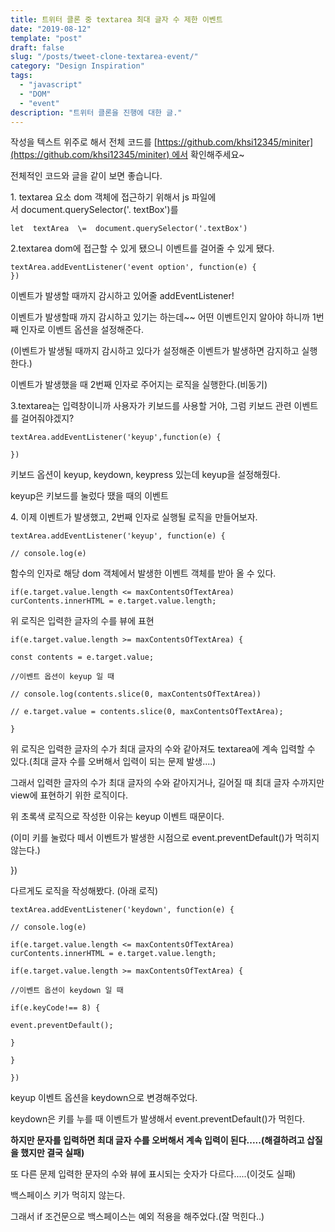 ```yaml
---
title: 트위터 클론 중 textarea 최대 글자 수 제한 이벤트
date: "2019-08-12"
template: "post"
draft: false
slug: "/posts/tweet-clone-textarea-event/"
category: "Design Inspiration"
tags:
  - "javascript"
  - "DOM"
  - "event"
description: "트위터 클론을 진행에 대한 글."
---
```


작성을 텍스트 위주로 해서 전체 코드를 [https://github.com/khsi12345/miniter](https://github.com/khsi12345/miniter) 에서 확인해주세요~

전체적인 코드와 글을 같이 보면 좋습니다.

1\. textarea 요소 dom 객체에 접근하기 위해서 js 파일에서 document.querySelector('. textBox')를

```
let  textArea  \=  document.querySelector('.textBox')
```

2.textarea dom에 접근할 수 있게 됐으니 이벤트를 걸어줄 수 있게 됐다.

```
textArea.addEventListener('event option', function(e) {
})
```

이벤트가 발생할 때까지 감시하고 있어줄 addEventListener!

이벤트가 발생할때 까지 감시하고 있기는 하는데~~ 어떤 이벤트인지 알아야 하니까 1번째 인자로 이벤트 옵션을 설정해준다.

(이벤트가 발생될 때까지 감시하고 있다가 설정해준 이벤트가 발생하면 감지하고 실행한다.)

이벤트가 발생했을 때 2번째 인자로 주어지는 로직을 실행한다.(비동기)

3.textarea는 입력창이니까 사용자가 키보드를 사용할 거야, 그럼 키보드 관련 이벤트를 걸어줘야겠지?

```
textArea.addEventListener('keyup',function(e) {

})
```

키보드 옵션이 keyup, keydown, keypress 있는데 keyup을 설정해줬다.

keyup은 키보드를 눌렀다 땠을 때의 이벤트

4\. 이제 이벤트가 발생했고, 2번째 인자로 실행될 로직을 만들어보자.

```
textArea.addEventListener('keyup', function(e) {

// console.log(e)
```

함수의 인자로 해당 dom 객체에서 발생한 이벤트 객체를 받아 올 수 있다.

```
if(e.target.value.length <= maxContentsOfTextArea) curContents.innerHTML = e.target.value.length;
```

위 로직은 입력한 글자의 수를 뷰에 표현

```
if(e.target.value.length >= maxContentsOfTextArea) {

const contents = e.target.value;

//이벤트 옵션이 keyup 일 때

// console.log(contents.slice(0, maxContentsOfTextArea))

// e.target.value = contents.slice(0, maxContentsOfTextArea);

}
```

위 로직은 입력한 글자의 수가 최대 글자의 수와 같아져도 textarea에 계속 입력할 수 있다.(최대 글자 수를 오버해서 입력이 되는 문제 발생....)

그래서 입력한 글자의 수가 최대 글자의 수와 같아지거나, 길어질 때 최대 글자 수까지만 view에 표현하기 위한 로직이다.

위 초록색 로직으로 작성한 이유는 keyup 이벤트 때문이다.

(이미 키를 눌렀다 떼서 이벤트가 발생한 시점으로 event.preventDefault()가 먹히지 않는다.)

})

다르게도 로직을 작성해봤다. (아래 로직)

```
textArea.addEventListener('keydown', function(e) {

// console.log(e)

if(e.target.value.length <= maxContentsOfTextArea) curContents.innerHTML = e.target.value.length;

if(e.target.value.length >= maxContentsOfTextArea) {

//이벤트 옵션이 keydown 일 때

if(e.keyCode!== 8) {

event.preventDefault();

}

}

})
```

keyup 이벤트 옵션을 keydown으로 변경해주었다.

keydown은 키를 누를 때 이벤트가 발생해서 event.preventDefault()가 먹힌다.

**하지만 문자를 입력하면 최대 글자 수를 오버해서 계속 입력이 된다.....(해결하려고 삽질을 했지만 결국 실패)**

또 다른 문제 입력한 문자의 수와 뷰에 표시되는 숫자가 다르다.....(이것도 실패)

백스페이스 키가 먹히지 않는다.

그래서 if 조건문으로 백스페이스는 예외 적용을 해주었다.(잘 먹힌다..)
